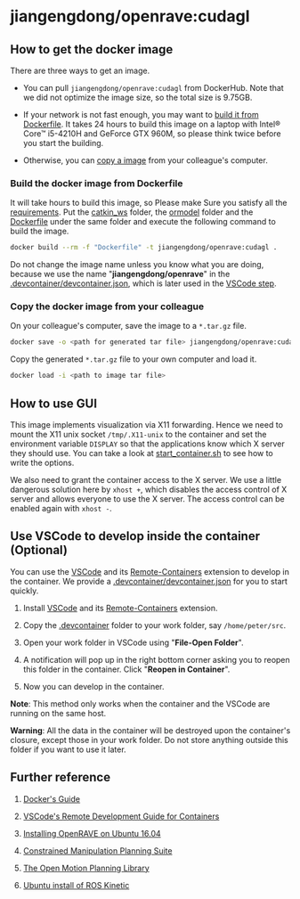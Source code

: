 # jiangengdong/openrave:cudagl

## How to get the docker image

There are three ways to get an image. 

- You can pull `jiangengdong/openrave:cudagl` from DockerHub. Note that we did not optimize the image size, so the total size is 9.75GB.

- If your network is not fast enough, you may want to [build it from Dockerfile](#build-the-docker-image-from-dockerfile). It takes 24 hours to build this image on a laptop with Intel® Core™ i5-4210H and GeForce GTX 960M, so please think twice before you start the building.

- Otherwise, you can [copy a image](#copy-the-docker-image-from-your-colleague) from your colleague's computer.

### Build the docker image from Dockerfile

It will take hours to build this image, so Please make Sure you satisfy all the [requirements](../README.md#requirement). Put the [catkin_ws](https://drive.google.com/open?id=1XXzqqz3OuNFN-ZFKV-SLdEO23JVqeB4M) folder, the [ormodel](https://drive.google.com/open?id=1w_S6udx6ELKEkD_SLu1-z4dZqjNiD0FJ) folder and the [Dockerfile](./Dockerfile) under the same folder and execute the following command to build the image. 

```bash
docker build --rm -f "Dockerfile" -t jiangengdong/openrave:cudagl .
```

Do not change the image name unless you know what you are doing, because we use the name "**jiangengdong/openrave**" in the [.devcontainer/devcontainer.json](./.devcontainer/devcontainer.json), which is later used in the [VSCode step](#use-vscode-to-develop-inside-the-container).

### Copy the docker image from your colleague

On your colleague's computer, save the image to a `*.tar.gz` file.

```bash
docker save -o <path for generated tar file> jiangengdong/openrave:cudagl
```

Copy the generated `*.tar.gz` file to your own computer and load it.

```bash
docker load -i <path to image tar file>
```

## How to use GUI

This image implements visualization via X11 forwarding. Hence we need to mount the X11 unix socket `/tmp/.X11-unix` to the container and set the environment variable `DISPLAY` so that the applications know which X server they should use. You can take a look at [start_container.sh](../start_container.sh) to see how to write the options.

We also need to grant the container access to the X server. We use a little dangerous solution here by `xhost +`, which disables the access control of X server and allows everyone to use the X server. The access control can be enabled again with `xhost -`.

## Use VSCode to develop inside the container (Optional)

You can use the [VSCode](https://code.visualstudio.com/) and its [Remote-Containers](https://code.visualstudio.com/docs/remote/containers) extension to develop in the container. We provide a [.devcontainer/devcontainer.json](./.devcontainer/devcontainer.json) for you to start quickly.

1. Install [VSCode](https://code.visualstudio.com/) and its [Remote-Containers](https://code.visualstudio.com/docs/remote/containers) extension.

1. Copy the [.devcontainer](./.devcontainer) folder to your work folder, say `/home/peter/src`.

1. Open your work folder in VSCode using "**File-Open Folder**".

1. A notification will pop up in the right bottom corner asking you to reopen this folder in the container. Click "**Reopen in Container**". 

1. Now you can develop in the container.

**Note**: This method only works when the container and the VSCode are running on the same host. 

**Warning**: All the data in the container will be destroyed upon the container's closure, except those in your work folder. Do not store anything outside this folder if you want to use it later.

## Further reference

1. [Docker's Guide](https://docs.docker.com/)

1. [VSCode's Remote Development Guide for Containers](https://code.visualstudio.com/docs/remote/containers)

1. [Installing OpenRAVE on Ubuntu 16.04](https://scaron.info/teaching/installing-openrave-on-ubuntu-16.04.html)

1. [Constrained Manipulation Planning Suite](https://sourceforge.net/projects/comps/)

1. [The Open Motion Planning Library](https://ompl.kavrakilab.org/)

1. [Ubuntu install of ROS Kinetic](http://wiki.ros.org/kinetic/Installation/Ubuntu)